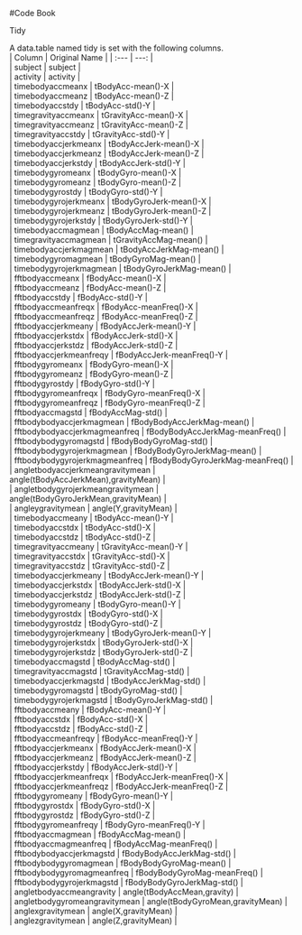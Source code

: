 #Code Book

Tidy

A data.table named tidy is set with the following columns.  <br />
| Column | Original Name |
| :---         |     ---: |     
|	subject	|	subject	|	<br />
|	activity	|	activity	|	<br />
|	timebodyaccmeanx	|	tBodyAcc-mean()-X	|	<br />
|	timebodyaccmeanz	|	tBodyAcc-mean()-Z	|	<br />
|	timebodyaccstdy	|	tBodyAcc-std()-Y	|	<br />
|	timegravityaccmeanx	|	tGravityAcc-mean()-X	|	<br />
|	timegravityaccmeanz	|	tGravityAcc-mean()-Z	|	<br />
|	timegravityaccstdy	|	tGravityAcc-std()-Y	|	<br />
|	timebodyaccjerkmeanx	|	tBodyAccJerk-mean()-X	|	<br />
|	timebodyaccjerkmeanz	|	tBodyAccJerk-mean()-Z	|	<br />
|	timebodyaccjerkstdy	|	tBodyAccJerk-std()-Y	|	<br />
|	timebodygyromeanx	|	tBodyGyro-mean()-X	|	<br />
|	timebodygyromeanz	|	tBodyGyro-mean()-Z	|	<br />
|	timebodygyrostdy	|	tBodyGyro-std()-Y	|	<br />
|	timebodygyrojerkmeanx	|	tBodyGyroJerk-mean()-X	|	<br />
|	timebodygyrojerkmeanz	|	tBodyGyroJerk-mean()-Z	|	<br />
|	timebodygyrojerkstdy	|	tBodyGyroJerk-std()-Y	|	<br />
|	timebodyaccmagmean	|	tBodyAccMag-mean()	|	<br />
|	timegravityaccmagmean	|	tGravityAccMag-mean()	|	<br />
|	timebodyaccjerkmagmean	|	tBodyAccJerkMag-mean()	|	<br />
|	timebodygyromagmean	|	tBodyGyroMag-mean()	|	<br />
|	timebodygyrojerkmagmean	|	tBodyGyroJerkMag-mean()	|	<br />
|	fftbodyaccmeanx	|	fBodyAcc-mean()-X	|	<br />
|	fftbodyaccmeanz	|	fBodyAcc-mean()-Z	|	<br />
|	fftbodyaccstdy	|	fBodyAcc-std()-Y	|	<br />
|	fftbodyaccmeanfreqx	|	fBodyAcc-meanFreq()-X	|	<br />
|	fftbodyaccmeanfreqz	|	fBodyAcc-meanFreq()-Z	|	<br />
|	fftbodyaccjerkmeany	|	fBodyAccJerk-mean()-Y	|	<br />
|	fftbodyaccjerkstdx	|	fBodyAccJerk-std()-X	|	<br />
|	fftbodyaccjerkstdz	|	fBodyAccJerk-std()-Z	|	<br />
|	fftbodyaccjerkmeanfreqy	|	fBodyAccJerk-meanFreq()-Y	|	<br />
|	fftbodygyromeanx	|	fBodyGyro-mean()-X	|	<br />
|	fftbodygyromeanz	|	fBodyGyro-mean()-Z	|	<br />
|	fftbodygyrostdy	|	fBodyGyro-std()-Y	|	<br />
|	fftbodygyromeanfreqx	|	fBodyGyro-meanFreq()-X	|	<br />
|	fftbodygyromeanfreqz	|	fBodyGyro-meanFreq()-Z	|	<br />
|	fftbodyaccmagstd	|	fBodyAccMag-std()	|	<br />
|	fftbodybodyaccjerkmagmean	|	fBodyBodyAccJerkMag-mean()	|	<br />
|	fftbodybodyaccjerkmagmeanfreq	|	fBodyBodyAccJerkMag-meanFreq()	|	<br />
|	fftbodybodygyromagstd	|	fBodyBodyGyroMag-std()	|	<br />
|	fftbodybodygyrojerkmagmean	|	fBodyBodyGyroJerkMag-mean()	|	<br />
|	fftbodybodygyrojerkmagmeanfreq	|	fBodyBodyGyroJerkMag-meanFreq()	|	<br />
|	angletbodyaccjerkmeangravitymean	|	angle(tBodyAccJerkMean),gravityMean)	|	<br />
|	angletbodygyrojerkmeangravitymean	|	angle(tBodyGyroJerkMean,gravityMean)	|	<br />
|	angleygravitymean	|	angle(Y,gravityMean)	|	<br />
|	timebodyaccmeany	|	tBodyAcc-mean()-Y	|	<br />
|	timebodyaccstdx	|	tBodyAcc-std()-X	|	<br />
|	timebodyaccstdz	|	tBodyAcc-std()-Z	|	<br />
|	timegravityaccmeany	|	tGravityAcc-mean()-Y	|	<br />
|	timegravityaccstdx	|	tGravityAcc-std()-X	|	<br />
|	timegravityaccstdz	|	tGravityAcc-std()-Z	|	<br />
|	timebodyaccjerkmeany	|	tBodyAccJerk-mean()-Y	|	<br />
|	timebodyaccjerkstdx	|	tBodyAccJerk-std()-X	|	<br />
|	timebodyaccjerkstdz	|	tBodyAccJerk-std()-Z	|	<br />
|	timebodygyromeany	|	tBodyGyro-mean()-Y	|	<br />
|	timebodygyrostdx	|	tBodyGyro-std()-X	|	<br />
|	timebodygyrostdz	|	tBodyGyro-std()-Z	|	<br />
|	timebodygyrojerkmeany	|	tBodyGyroJerk-mean()-Y	|	<br />
|	timebodygyrojerkstdx	|	tBodyGyroJerk-std()-X	|	<br />
|	timebodygyrojerkstdz	|	tBodyGyroJerk-std()-Z	|	<br />
|	timebodyaccmagstd	|	tBodyAccMag-std()	|	<br />
|	timegravityaccmagstd	|	tGravityAccMag-std()	|	<br />
|	timebodyaccjerkmagstd	|	tBodyAccJerkMag-std()	|	<br />
|	timebodygyromagstd	|	tBodyGyroMag-std()	|	<br />
|	timebodygyrojerkmagstd	|	tBodyGyroJerkMag-std()	|	<br />
|	fftbodyaccmeany	|	fBodyAcc-mean()-Y	|	<br />
|	fftbodyaccstdx	|	fBodyAcc-std()-X	|	<br />
|	fftbodyaccstdz	|	fBodyAcc-std()-Z	|	<br />
|	fftbodyaccmeanfreqy	|	fBodyAcc-meanFreq()-Y	|	<br />
|	fftbodyaccjerkmeanx	|	fBodyAccJerk-mean()-X	|	<br />
|	fftbodyaccjerkmeanz	|	fBodyAccJerk-mean()-Z	|	<br />
|	fftbodyaccjerkstdy	|	fBodyAccJerk-std()-Y	|	<br />
|	fftbodyaccjerkmeanfreqx	|	fBodyAccJerk-meanFreq()-X	|	<br />
|	fftbodyaccjerkmeanfreqz	|	fBodyAccJerk-meanFreq()-Z	|	<br />
|	fftbodygyromeany	|	fBodyGyro-mean()-Y	|	<br />
|	fftbodygyrostdx	|	fBodyGyro-std()-X	|	<br />
|	fftbodygyrostdz	|	fBodyGyro-std()-Z	|	<br />
|	fftbodygyromeanfreqy	|	fBodyGyro-meanFreq()-Y	|	<br />
|	fftbodyaccmagmean	|	fBodyAccMag-mean()	|	<br />
|	fftbodyaccmagmeanfreq	|	fBodyAccMag-meanFreq()	|	<br />
|	fftbodybodyaccjerkmagstd	|	fBodyBodyAccJerkMag-std()	|	<br />
|	fftbodybodygyromagmean	|	fBodyBodyGyroMag-mean()	|	<br />
|	fftbodybodygyromagmeanfreq	|	fBodyBodyGyroMag-meanFreq()	|	<br />
|	fftbodybodygyrojerkmagstd	|	fBodyBodyGyroJerkMag-std()	|	<br />
|	angletbodyaccmeangravity	|	angle(tBodyAccMean,gravity)	|	<br />
|	angletbodygyromeangravitymean	|	angle(tBodyGyroMean,gravityMean)	|	<br />
|	anglexgravitymean	|	angle(X,gravityMean)	|	<br />
|	anglezgravitymean	|	angle(Z,gravityMean)	|	<br />

		
